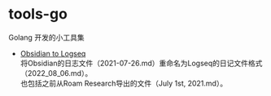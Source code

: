 # tools-go
Golang 开发的小工具集

- [Obsidian to Logseq](otol/otol.go)  
  将Obsidian的日志文件（2021-07-26.md）重命名为Logseq的日记文件格式（2022_08_06.md）。  
  也包括之前从Roam Research导出的文件（July 1st, 2021.md）。
